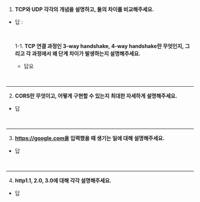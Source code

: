 1. **TCP와 UDP 각각의 개념을 설명하고, 둘의 차이를 비교해주세요.**

- 답 : 

    <br>
    
    1-1. **TCP 연결 과정인 3-way handshake, 4-way handshake란 무엇인지, 그리고 각 과정에서 왜 단계 차이가 발생하는지 설명해주세요.**
    
    - 답요

<br>

---
2. **CORS란 무엇이고, 어떻게 구현할 수 있는지 최대한 자세하게 설명해주세요.**

- 답

<br>

---
3. **https://google.com을 입력했을 때 생기는 일에 대해 설명해주세요.**

- 답

<br>

---
4. **http1.1, 2.0, 3.0에 대해 각각 설명해주세요.**

- 답